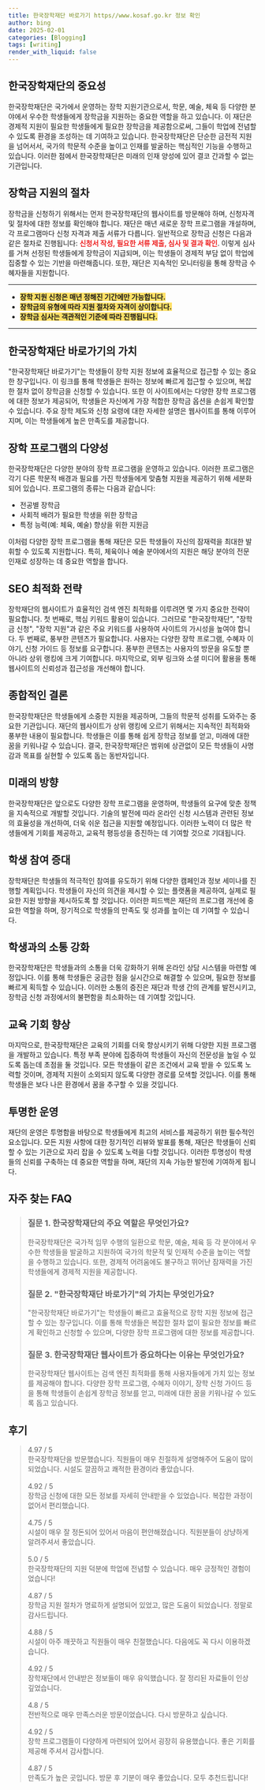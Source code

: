 ```yaml
---
title: 한국장학재단 바로가기 https//www.kosaf.go.kr 정보 확인
author: bing
date: 2025-02-01
categories: [Blogging]
tags: [writing]
render_with_liquid: false
---
```



<h2 id='한국장학재단의 중요성'>한국장학재단의 중요성</h2>

<p>한국장학재단은 국가에서 운영하는 장학 지원기관으로서, 학문, 예술, 체육 등 다양한 분야에서 우수한 학생들에게 장학금을 지원하는 중요한 역할을 하고 있습니다. 이 재단은 경제적 지원이 필요한 학생들에게 필요한 장학금을 제공함으로써, 그들이 학업에 전념할 수 있도록 환경을 조성하는 데 기여하고 있습니다. 한국장학재단은 단순한 금전적 지원을 넘어서서, 국가의 학문적 수준을 높이고 인재를 발굴하는 핵심적인 기능을 수행하고 있습니다. 이러한 점에서 한국장학재단은 미래의 인재 양성에 있어 결코 간과할 수 없는 기관입니다.</p>

<h2 id='장학금 지원의 절차'>장학금 지원의 절차</h2>

<p>장학금을 신청하기 위해서는 먼저 한국장학재단의 웹사이트를 방문해야 하며, 신청자격 및 절차에 대한 정보를 확인해야 합니다. 재단은 매년 새로운 장학 프로그램을 개설하며, 각 프로그램마다 신청 자격과 제출 서류가 다릅니다. 일반적으로 장학금 신청은 다음과 같은 절차로 진행됩니다: <b><span style="color: #ee2323;">신청서 작성, 필요한 서류 제출, 심사 및 결과 확인</span></b>. 이렇게 심사를 거쳐 선정된 학생들에게 장학금이 지급되며, 이는 학생들이 경제적 부담 없이 학업에 집중할 수 있는 기반을 마련해줍니다. 또한, 재단은 지속적인 모니터링을 통해 장학금 수혜자들을 지원합니다.</p>

<hr />

<ul>
    <li><b><span style="background-color: #ffe066;">장학 지원 신청은 매년 정해진 기간에만 가능합니다.</span></b></li>
    <li><b><span style="background-color: #ffe066;">장학금의 유형에 따라 지원 절차와 자격이 상이합니다.</span></b></li>
    <li><b><span style="background-color: #ffe066;">장학금 심사는 객관적인 기준에 따라 진행됩니다.</span></b></li>
</ul>

<hr />

<h2 id='한국장학재단 바로가기의 가치'>한국장학재단 바로가기의 가치</h2>

<p>"한국장학재단 바로가기"는 학생들이 장학 지원 정보에 효율적으로 접근할 수 있는 중요한 창구입니다. 이 링크를 통해 학생들은 원하는 정보에 빠르게 접근할 수 있으며, 복잡한 절차 없이 장학금을 신청할 수 있습니다. 또한 이 사이트에서는 다양한 장학 프로그램에 대한 정보가 제공되어, 학생들은 자신에게 가장 적합한 장학금 옵션을 손쉽게 확인할 수 있습니다. 주요 장학 제도와 신청 요령에 대한 자세한 설명은 웹사이트를 통해 이루어지며, 이는 학생들에게 높은 만족도를 제공합니다.</p>

<h2 id='장학 프로그램의 다양성'>장학 프로그램의 다양성</h2>

<p>한국장학재단은 다양한 분야의 장학 프로그램을 운영하고 있습니다. 이러한 프로그램은 각기 다른 학문적 배경과 필요를 가진 학생들에게 맞춤형 지원을 제공하기 위해 세분화되어 있습니다. 프로그램의 종류는 다음과 같습니다:</p>

<ul>
    <li>전공별 장학금</li>
    <li>사회적 배려가 필요한 학생을 위한 장학금</li>
    <li>특정 능력(예: 체육, 예술) 향상을 위한 지원금</li>
</ul>

<p>이처럼 다양한 장학 프로그램을 통해 재단은 모든 학생들이 자신의 잠재력을 최대한 발휘할 수 있도록 지원합니다. 특히, 체육이나 예술 분야에서의 지원은 해당 분야의 전문 인재로 성장하는 데 중요한 역할을 합니다.</p>

<h2 id='SEO 최적화 전략'>SEO 최적화 전략</h2>

<p>장학재단의 웹사이트가 효율적인 검색 엔진 최적화를 이루려면 몇 가지 중요한 전략이 필요합니다. 첫 번째로, 핵심 키워드 활용이 있습니다. 
그러므로 "한국장학재단", "장학금 신청", "장학 지원"과 같은 주요 키워드를 사용하여 사이트의 가시성을 높여야 합니다. 두 번째로, 풍부한 콘텐츠가 필요합니다. 사용자는 다양한 장학 프로그램, 수혜자 이야기, 신청 가이드 등 정보를 요구합니다. 풍부한 콘텐츠는 사용자의 방문을 유도할 뿐 아니라 상위 랭킹에 크게 기여합니다. 마지막으로, 외부 링크와 소셜 미디어 활용을 통해 웹사이트의 신뢰성과 접근성을 개선해야 합니다.</p>

<h2 id='종합적인 결론'>종합적인 결론</h2>

<p>한국장학재단은 학생들에게 소중한 지원을 제공하며, 그들의 학문적 성취를 도와주는 중요한 기관입니다. 재단의 웹사이트가 상위 랭킹에 오르기 위해서는 지속적인 최적화와 풍부한 내용이 필요합니다. 학생들은 이를 통해 쉽게 장학금 정보를 얻고, 미래에 대한 꿈을 키워나갈 수 있습니다. 결국, 한국장학재단은 범위에 상관없이 모든 학생들이 사명감과 목표를 실현할 수 있도록 돕는 동반자입니다.</p>

<h2 id='미래의 방향'>미래의 방향</h2>

<p>한국장학재단은 앞으로도 다양한 장학 프로그램을 운영하며, 학생들의 요구에 맞춘 정책을 지속적으로 개발할 것입니다. 기술의 발전에 따라 온라인 신청 시스템과 관련된 정보의 효율성을 개선하여, 더욱 쉬운 접근을 지원할 예정입니다. 이러한 노력이 더 많은 학생들에게 기회를 제공하고, 교육적 평등성을 증진하는 데 기여할 것으로 기대됩니다.</p>

<h2 id='학생 참여 증대'>학생 참여 증대</h2>

<p>장학재단은 학생들의 적극적인 참여를 유도하기 위해 다양한 캠페인과 정보 세미나를 진행할 계획입니다. 학생들이 자신의 의견을 제시할 수 있는 플랫폼을 제공하여, 실제로 필요한 지원 방향을 제시하도록 할 것입니다. 이러한 피드백은 재단의 프로그램 개선에 중요한 역할을 하며, 장기적으로 학생들의 만족도 및 성과를 높이는 데 기여할 수 있습니다.</p>

<h2 id='학생과의 소통 강화'>학생과의 소통 강화</h2>

<p>한국장학재단은 학생들과의 소통을 더욱 강화하기 위해 온라인 상담 시스템을 마련할 예정입니다. 이를 통해 학생들은 궁금한 점을 실시간으로 해결할 수 있으며, 필요한 정보를 빠르게 획득할 수 있습니다. 이러한 소통의 증진은 재단과 학생 간의 관계를 발전시키고, 장학금 신청 과정에서의 불편함을 최소화하는 데 기여할 것입니다.</p>

<h2 id='교육 기회 향상'>교육 기회 향상</h2>

<p>마지막으로, 한국장학재단은 교육의 기회를 더욱 향상시키기 위해 다양한 지원 프로그램을 개발하고 있습니다. 특정 부족 분야에 집중하여 학생들이 자신의 전문성을 높일 수 있도록 돕는데 초점을 둘 것입니다. 모든 학생들이 같은 조건에서 교육 받을 수 있도록 노력할 것이며, 경제적 지원이 소외되지 않도록 다양한 경로를 모색할 것입니다. 이를 통해 학생들은 보다 나은 환경에서 꿈을 추구할 수 있을 것입니다.</p>

<h2 id='투명한 운영'>투명한 운영</h2>

<p>재단의 운영은 투명함을 바탕으로 학생들에게 최고의 서비스를 제공하기 위한 필수적인 요소입니다. 모든 지원 사항에 대한 정기적인 리뷰와 발표를 통해, 재단은 학생들이 신뢰할 수 있는 기관으로 자리 잡을 수 있도록 노력을 다할 것입니다. 이러한 투명성이 학생들의 신뢰를 구축하는 데 중요한 역할을 하며, 재단의 지속 가능한 발전에 기여하게 됩니다.</p>


<h2 id='자주_찾는_FAQ'>자주 찾는 FAQ</h2>
<div itemscope="" itemtype="https://schema.org/FAQPage"> 
<blockquote> 
<div itemscope="" itemprop="mainEntity" itemtype="https://schema.org/Question"> 
<h3 itemprop="name">질문 1. 한국장학재단의 주요 역할은 무엇인가요?</h3> 
<div itemscope="" itemprop="acceptedAnswer" itemtype="https://schema.org/Answer"> 
<span itemprop="text"> 
<p>한국장학재단은 국가적 임무 수행의 일환으로 학문, 예술, 체육 등 각 분야에서 우수한 학생들을 발굴하고 지원하여 국가의 학문적 및 인재적 수준을 높이는 역할을 수행하고 있습니다. 또한, 경제적 어려움에도 불구하고 뛰어난 잠재력을 가진 학생들에게 경제적 지원을 제공합니다.</p> 
</span> 
</div> 
</div> 

<div itemscope="" itemprop="mainEntity" itemtype="https://schema.org/Question"> 
<h3 itemprop="name">질문 2. "한국장학재단 바로가기"의 가치는 무엇인가요?</h3> 
<div itemscope="" itemprop="acceptedAnswer" itemtype="https://schema.org/Answer"> 
<span itemprop="text"> 
<p>"한국장학재단 바로가기"는 학생들이 빠르고 효율적으로 장학 지원 정보에 접근할 수 있는 창구입니다. 이를 통해 학생들은 복잡한 절차 없이 필요한 정보를 빠르게 확인하고 신청할 수 있으며, 다양한 장학 프로그램에 대한 정보를 제공합니다.</p> 
</span> 
</div> 
</div> 

<div itemscope="" itemprop="mainEntity" itemtype="https://schema.org/Question"> 
<h3 itemprop="name">질문 3. 한국장학재단 웹사이트가 중요하다는 이유는 무엇인가요?</h3> 
<div itemscope="" itemprop="acceptedAnswer" itemtype="https://schema.org/Answer"> 
<span itemprop="text"> 
<p>한국장학재단 웹사이트는 검색 엔진 최적화를 통해 사용자들에게 가치 있는 정보를 제공해야 합니다. 다양한 장학 프로그램, 수혜자 이야기, 장학 신청 가이드 등을 통해 학생들이 손쉽게 장학금 정보를 얻고, 미래에 대한 꿈을 키워나갈 수 있도록 돕고 있습니다.</p> 
</span> 
</div> 
</div> 

</blockquote> 
</div>
<h2 id='후기'>후기</h2>
<div itemscope itemtype="https://schema.org/Product">
  <blockquote>
  <div itemprop="review" itemscope itemtype="https://schema.org/Review">
      <div itemprop="reviewRating" itemscope itemtype="https://schema.org/Rating"> <span itemprop="ratingValue">4.97</span> / <span itemprop="bestRating">5</span> </div>
      <span itemprop="reviewBody">한국장학재단을 방문했습니다. 직원들이 매우 친절하게 설명해주어 도움이 많이 되었습니다. 시설도 깔끔하고 쾌적한 환경이라 좋았습니다.</span>
  </div>
  <br>
  <div itemprop="review" itemscope itemtype="https://schema.org/Review">
      <div itemprop="reviewRating" itemscope itemtype="https://schema.org/Rating"> <span itemprop="ratingValue">4.92</span> / <span itemprop="bestRating">5</span> </div>
      <span itemprop="reviewBody">장학금 신청에 대한 모든 정보를 자세히 안내받을 수 있었습니다. 복잡한 과정이 없어서 편리했습니다.</span>
  </div>
  <br>
  <div itemprop="review" itemscope itemtype="https://schema.org/Review">
      <div itemprop="reviewRating" itemscope itemtype="https://schema.org/Rating"> <span itemprop="ratingValue">4.75</span> / <span itemprop="bestRating">5</span> </div>
      <span itemprop="reviewBody">시설이 매우 잘 정돈되어 있어서 마음이 편안해졌습니다. 직원분들이 상냥하게 알려주셔서 좋았습니다.</span>
  </div>
  <br>
  <div itemprop="review" itemscope itemtype="https://schema.org/Review">
      <div itemprop="reviewRating" itemscope itemtype="https://schema.org/Rating"> <span itemprop="ratingValue">5.0</span> / <span itemprop="bestRating">5</span> </div>
      <span itemprop="reviewBody">한국장학재단의 지원 덕분에 학업에 전념할 수 있습니다. 매우 긍정적인 경험이었습니다!</span>
  </div>
  <br>
  <div itemprop="review" itemscope itemtype="https://schema.org/Review">
      <div itemprop="reviewRating" itemscope itemtype="https://schema.org/Rating"> <span itemprop="ratingValue">4.87</span> / <span itemprop="bestRating">5</span> </div>
      <span itemprop="reviewBody">장학금 지원 절차가 명료하게 설명되어 있었고, 많은 도움이 되었습니다. 정말로 감사드립니다.</span>
  </div>
  <br>
  <div itemprop="review" itemscope itemtype="https://schema.org/Review">
      <div itemprop="reviewRating" itemscope itemtype="https://schema.org/Rating"> <span itemprop="ratingValue">4.88</span> / <span itemprop="bestRating">5</span> </div>
      <span itemprop="reviewBody">시설이 아주 깨끗하고 직원들이 매우 친절했습니다. 다음에도 꼭 다시 이용하겠습니다.</span>
  </div>
  <br>
  <div itemprop="review" itemscope itemtype="https://schema.org/Review">
      <div itemprop="reviewRating" itemscope itemtype="https://schema.org/Rating"> <span itemprop="ratingValue">4.92</span> / <span itemprop="bestRating">5</span> </div>
      <span itemprop="reviewBody">장학재단에서 안내받은 정보들이 매우 유익했습니다. 잘 정리된 자료들이 인상 깊었습니다.</span>
  </div>
  <br>
  <div itemprop="review" itemscope itemtype="https://schema.org/Review">
      <div itemprop="reviewRating" itemscope itemtype="https://schema.org/Rating"> <span itemprop="ratingValue">4.8</span> / <span itemprop="bestRating">5</span> </div>
      <span itemprop="reviewBody">전반적으로 매우 만족스러운 방문이었습니다. 다시 방문하고 싶습니다.</span>
  </div>
  <br>
  <div itemprop="review" itemscope itemtype="https://schema.org/Review">
      <div itemprop="reviewRating" itemscope itemtype="https://schema.org/Rating"> <span itemprop="ratingValue">4.92</span> / <span itemprop="bestRating">5</span> </div>
      <span itemprop="reviewBody">장학 프로그램들이 다양하게 마련되어 있어서 굉장히 유용했습니다. 좋은 기회를 제공해 주셔서 감사합니다.</span>
  </div>
  <br>
  <div itemprop="review" itemscope itemtype="https://schema.org/Review">
      <div itemprop="reviewRating" itemscope itemtype="https://schema.org/Rating"> <span itemprop="ratingValue">4.87</span> / <span itemprop="bestRating">5</span> </div>
      <span itemprop="reviewBody">만족도가 높은 곳입니다. 방문 후 기분이 매우 좋았습니다. 모두 추천드립니다!</span>
  </div>
  </blockquote>
</div>
